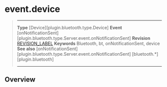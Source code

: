 # event.device

> --------------------- ------------------------------------------------------------------------------------------
> __Type__              [Device][plugin.bluetooth.type.Device]
> __Event__             [onNotificationSent][plugin.bluetooth.type.Server.event.onNotificationSent]
> __Revision__          [REVISION_LABEL](REVISION_URL)
> __Keywords__          Bluetooth, bt, onNotificationSent, device
> __See also__          [onNotificationSent][plugin.bluetooth.type.Server.event.onNotificationSent]
>						[bluetooth.*][plugin.bluetooth]
> --------------------- ------------------------------------------------------------------------------------------

## Overview
